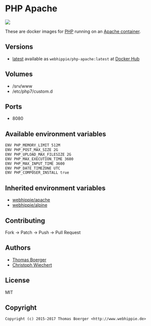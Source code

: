# PHP Apache

[![](https://images.microbadger.com/badges/image/webhippie/php-apache.svg)](https://microbadger.com/images/webhippie/php-apache "Get your own image badge on microbadger.com")

These are docker images for [PHP](https://secure.php.net) running on an [Apache container](https://registry.hub.docker.com/u/webhippie/apache/).


## Versions

* [latest](https://github.com/dockhippie/php/tree/master/apache) available as ```webhippie/php-apache:latest``` at [Docker Hub](https://registry.hub.docker.com/u/webhippie/php-apache/)


## Volumes

* /srv/www
* /etc/php7/custom.d


## Ports

* 8080


## Available environment variables

```bash
ENV PHP_MEMORY_LIMIT 512M
ENV PHP_POST_MAX_SIZE 2G
ENV PHP_UPLOAD_MAX_FILESIZE 2G
ENV PHP_MAX_EXECUTION_TIME 3600
ENV PHP_MAX_INPUT_TIME 3600
ENV PHP_DATE_TIMEZONE UTC
ENV PHP_COMPOSER_INSTALL true
```


## Inherited environment variables

* [webhippie/apache](https://github.com/dockhippie/apache#available-environment-variables)
* [webhippie/alpine](https://github.com/dockhippie/alpine#available-environment-variables)


## Contributing

Fork -> Patch -> Push -> Pull Request


## Authors

* [Thomas Boerger](https://github.com/tboerger)
* [Christoph Wiechert](https://github.com/psi-4ward)


## License

MIT


## Copyright

```
Copyright (c) 2015-2017 Thomas Boerger <http://www.webhippie.de>
```
